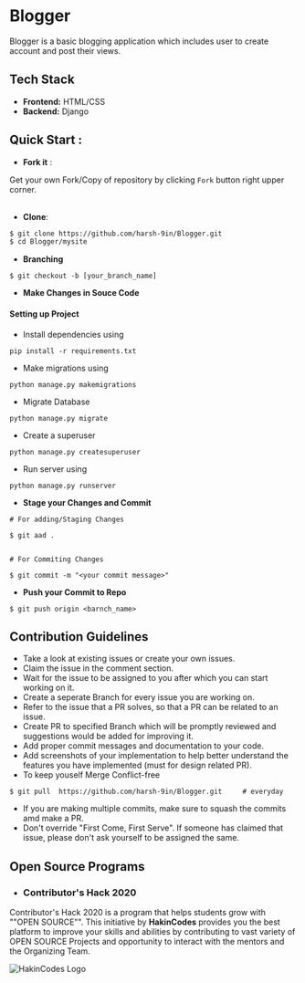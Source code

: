 # Blogger
Blogger is a basic blogging application which includes user to create account and post their views.

## Tech Stack
- **Frontend:** HTML/CSS
- **Backend:** Django


## Quick Start :

- **Fork it** :

Get your own Fork/Copy of repository by clicking `Fork` button right upper corner.<br><br>

- **Clone**:

```sh
$ git clone https://github.com/harsh-9in/Blogger.git
$ cd Blogger/mysite
```

- **Branching**
```
$ git checkout -b [your_branch_name]
```

- **Make Changes in Souce Code**

#### Setting up Project

- Install dependencies using
```
pip install -r requirements.txt
```
- Make migrations using
```
python manage.py makemigrations
```
- Migrate Database
```
python manage.py migrate
```
- Create a superuser
```
python manage.py createsuperuser
```
- Run server using
```
python manage.py runserver
```

- **Stage your Changes and Commit**
```
# For adding/Staging Changes

$ git aad .


# For Commiting Changes

$ git commit -m "<your commit message>"

```

- **Push your Commit to Repo**
```
$ git push origin <barnch_name>
```

## Contribution Guidelines 
- Take a look at existing issues or create your own issues.
- Claim the issue in the comment section.
- Wait for the issue to be assigned to you after which you can start working on it.
- Create a seperate Branch for every issue you are working on.
- Refer to the issue that a PR solves, so that a PR can be related to an issue.
- Create PR to specified Branch which will be promptly reviewed and suggestions would be added for improving it.
- Add proper commit messages and documentation to your code.
- Add screenshots of your implementation to help better understand the features you have implemented (must for design related PR).
- To keep youself Merge Conflict-free
```
$ git pull  https://github.com/harsh-9in/Blogger.git     # everyday
```
- If you are making multiple commits, make sure to squash the commits amd make a PR.
- Don't override "First Come, First Serve". If someone has claimed that issue, please don't ask yourself to be assigned the same.


## Open Source Programs

- ### Contributor's Hack 2020
Contributor's Hack 2020 is a program that helps students grow with ""OPEN SOURCE"". This initiative by **HakinCodes** provides you the best platform to improve your skills and abilities by contributing to vast variety of OPEN SOURCE Projects and opportunity to interact with the mentors and the Organizing Team.

![HakinCodes Logo](https://user-images.githubusercontent.com/54139847/87952512-882a5600-cac7-11ea-939d-8304a641d8a9.png)
